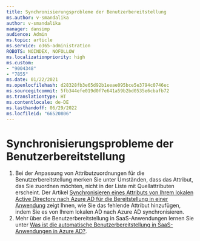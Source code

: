 ```yaml
---
title: Synchronisierungsprobleme der Benutzerbereitstellung
ms.author: v-smandalika
author: v-smandalika
manager: dansimp
audience: Admin
ms.topic: article
ms.service: o365-administration
ROBOTS: NOINDEX, NOFOLLOW
ms.localizationpriority: high
ms.custom:
- "9004348"
- "7855"
ms.date: 01/22/2021
ms.openlocfilehash: d28328fb3e65d92b1eeae095bce5e3794c0746ec
ms.sourcegitcommit: 5fb344efe019d0f7e641a59b2bd0535e6cbafb72
ms.translationtype: HT
ms.contentlocale: de-DE
ms.lasthandoff: 06/29/2022
ms.locfileid: "66520806"
---
```

# <a name="user-provisioning-sync-issues"></a>Synchronisierungsprobleme der Benutzerbereitstellung

1. Bei der Anpassung von Attributzuordnungen für die Benutzerbereitstellung merken Sie unter Umständen, dass das Attribut, das Sie zuordnen möchten, nicht in der Liste mit Quellattributen erscheint. Der Artikel [Synchronisieren eines Attributs von Ihrem lokalen Active Directory nach Azure AD für die Bereitstellung in einer Anwendung](https://docs.microsoft.com/azure/active-directory/app-provisioning/user-provisioning-sync-attributes-for-mapping) zeigt Ihnen, wie Sie das fehlende Attribut hinzufügen, indem Sie es von Ihrem lokalen AD nach Azure AD synchronisieren.
2. Mehr über die Benutzerbereitstellung in SaaS-Anwendungen lernen Sie unter [Was ist die automatische Benutzerbereitstellung in SaaS-Anwendungen in Azure AD?](https://docs.microsoft.com/azure/active-directory/app-provisioning/user-provisioning).
